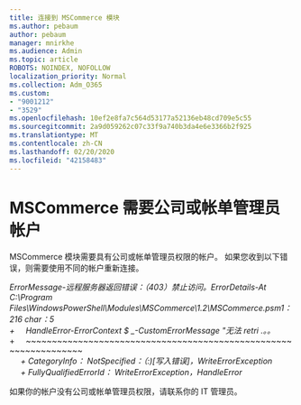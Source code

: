 ```yaml
---
title: 连接到 MSCommerce 模块
ms.author: pebaum
author: pebaum
manager: mnirkhe
ms.audience: Admin
ms.topic: article
ROBOTS: NOINDEX, NOFOLLOW
localization_priority: Normal
ms.collection: Adm_O365
ms.custom:
- "9001212"
- "3529"
ms.openlocfilehash: 10ef2e8fa7c564d53177a52136eb48cd709e5c55
ms.sourcegitcommit: 2a9d059262c07c33f9a740b3da4e6e3366b2f925
ms.translationtype: MT
ms.contentlocale: zh-CN
ms.lasthandoff: 02/20/2020
ms.locfileid: "42158483"
---
```

# <a name="mscommerce-requires-a-company-or-billing-administrator-account"></a>MSCommerce 需要公司或帐单管理员帐户

MSCommerce 模块需要具有公司或帐单管理员权限的帐户。 如果您收到以下错误，则需要使用不同的帐户重新连接。

*ErrorMessage-远程服务器返回错误：（403）禁止访问。ErrorDetails-At C:\Program Files\WindowsPowerShell\Modules\MSCommerce\1.2\MSCommerce.psm1： 216 char：5*<br>
*+&nbsp;&nbsp;&nbsp;&nbsp;&nbsp;HandleError-ErrorContext $ _-CustomErrorMessage "无法 retri .。。*<br>
\+&nbsp;&nbsp;&nbsp;&nbsp;&nbsp;~~~~~~~~~~~~~~~~~~~~~~~~~~~~~~~~~~~~~~~~~~~~~~~~~~~~~~~~~~~~~~~~~<br>
&nbsp;&nbsp;&nbsp;&nbsp;&nbsp;*+ CategoryInfo： NotSpecified：（:)[写入错误]，WriteErrorException*<br>
&nbsp;&nbsp;&nbsp;&nbsp;&nbsp;*+ FullyQualifiedErrorId： WriteErrorException，HandleError*

如果你的帐户没有公司或帐单管理员权限，请联系你的 IT 管理员。
